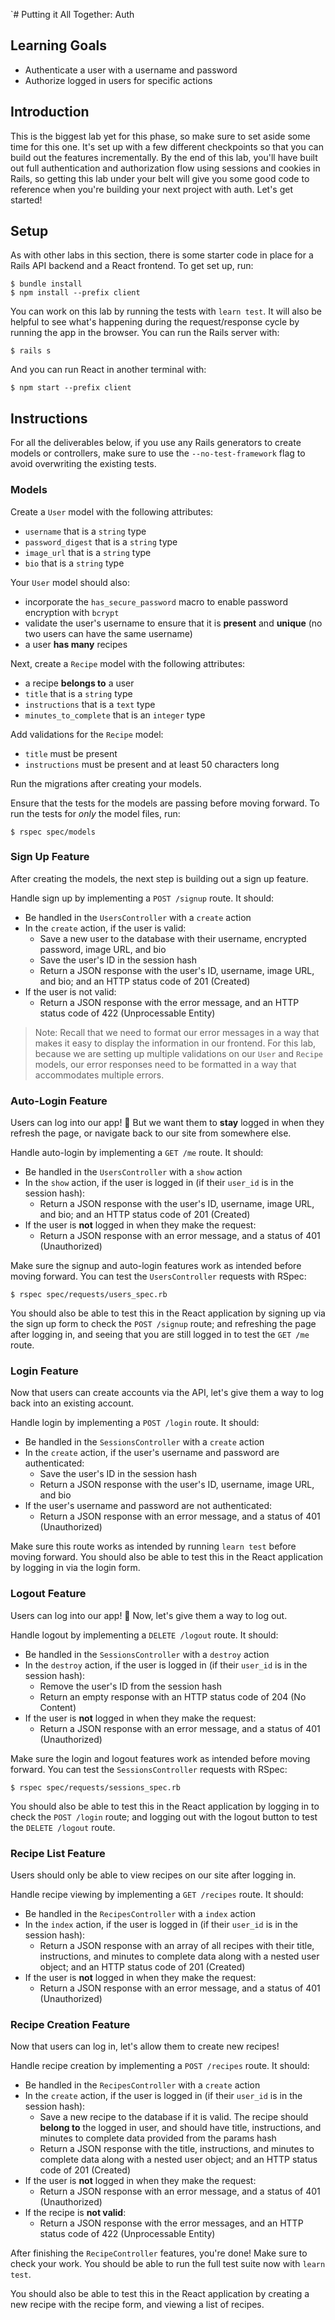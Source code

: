 `# Putting it All Together: Auth

## Learning Goals

- Authenticate a user with a username and password
- Authorize logged in users for specific actions

## Introduction

This is the biggest lab yet for this phase, so make sure to set aside some time
for this one. It's set up with a few different checkpoints so that you can build
out the features incrementally. By the end of this lab, you'll have built out
full authentication and authorization flow using sessions and cookies in Rails,
so getting this lab under your belt will give you some good code to reference
when you're building your next project with auth. Let's get started!

## Setup

As with other labs in this section, there is some starter code in place for a
Rails API backend and a React frontend. To get set up, run:

```console
$ bundle install
$ npm install --prefix client
```

You can work on this lab by running the tests with `learn test`. It will also be
helpful to see what's happening during the request/response cycle by running the
app in the browser. You can run the Rails server with:

```console
$ rails s
```

And you can run React in another terminal with:

```console
$ npm start --prefix client
```

## Instructions

For all the deliverables below, if you use any Rails generators to create models
or controllers, make sure to use the `--no-test-framework` flag to avoid
overwriting the existing tests.

### Models

Create a `User` model with the following attributes:

- `username` that is a `string` type
- `password_digest` that is a `string` type
- `image_url` that is a `string` type
- `bio` that is a `string` type

Your `User` model should also:

- incorporate the `has_secure_password` macro to enable password encryption with
  `bcrypt`
- validate the user's username to ensure that it is **present** and **unique**
  (no two users can have the same username)
- a user **has many** recipes

Next, create a `Recipe` model with the following attributes:

- a recipe **belongs to** a user
- `title` that is a `string` type
- `instructions` that is a `text` type
- `minutes_to_complete` that is an `integer` type

Add validations for the `Recipe` model:

- `title` must be present
- `instructions` must be present and at least 50 characters long

Run the migrations after creating your models.

Ensure that the tests for the models are passing before moving forward. To run
the tests for _only_ the model files, run:

```console
$ rspec spec/models
```

### Sign Up Feature

After creating the models, the next step is building out a sign up feature.

Handle sign up by implementing a `POST /signup` route. It should:

- Be handled in the `UsersController` with a `create` action
- In the `create` action, if the user is valid:
  - Save a new user to the database with their username, encrypted password,
    image URL, and bio
  - Save the user's ID in the session hash
  - Return a JSON response with the user's ID, username, image URL, and bio; and
    an HTTP status code of 201 (Created)
- If the user is not valid:
  - Return a JSON response with the error message, and an HTTP status code of
    422 (Unprocessable Entity)

> Note: Recall that we need to format our error messages in a way that makes it
> easy to display the information in our frontend. For this lab, because we are
> setting up multiple validations on our `User` and `Recipe` models, our error
> responses need to be formatted in a way that accommodates multiple errors.

### Auto-Login Feature

Users can log into our app! 🎉 But we want them to **stay** logged in when they
refresh the page, or navigate back to our site from somewhere else.

Handle auto-login by implementing a `GET /me` route. It should:

- Be handled in the `UsersController` with a `show` action
- In the `show` action, if the user is logged in (if their `user_id` is in the
  session hash):
  - Return a JSON response with the user's ID, username, image URL, and bio; and
    an HTTP status code of 201 (Created)
- If the user is **not** logged in when they make the request:
  - Return a JSON response with an error message, and a status of 401
    (Unauthorized)

Make sure the signup and auto-login features work as intended before moving
forward. You can test the `UsersController` requests with RSpec:

```console
$ rspec spec/requests/users_spec.rb
```

You should also be able to test this in the React application by signing up via
the sign up form to check the `POST /signup` route; and refreshing the page
after logging in, and seeing that you are still logged in to test the `GET /me`
route.

### Login Feature

Now that users can create accounts via the API, let's give them a way to log
back into an existing account.

Handle login by implementing a `POST /login` route. It should:

- Be handled in the `SessionsController` with a `create` action
- In the `create` action, if the user's username and password are authenticated:
  - Save the user's ID in the session hash
  - Return a JSON response with the user's ID, username, image URL, and bio
- If the user's username and password are not authenticated:
  - Return a JSON response with an error message, and a status of 401
    (Unauthorized)

Make sure this route works as intended by running `learn test` before moving
forward. You should also be able to test this in the React application by
logging in via the login form.

### Logout Feature

Users can log into our app! 🎉 Now, let's give them a way to log out.

Handle logout by implementing a `DELETE /logout` route. It should:

- Be handled in the `SessionsController` with a `destroy` action
- In the `destroy` action, if the user is logged in (if their `user_id` is in
  the session hash):
  - Remove the user's ID from the session hash
  - Return an empty response with an HTTP status code of 204 (No Content)
- If the user is **not** logged in when they make the request:
  - Return a JSON response with an error message, and a status of 401
    (Unauthorized)

Make sure the login and logout features work as intended before moving forward.
You can test the `SessionsController` requests with RSpec:

```console
$ rspec spec/requests/sessions_spec.rb
```

You should also be able to test this in the React application by logging in to
check the `POST /login` route; and logging out with the logout button to test
the `DELETE /logout` route.

### Recipe List Feature

Users should only be able to view recipes on our site after logging in.

Handle recipe viewing by implementing a `GET /recipes` route. It should:

- Be handled in the `RecipesController` with a `index` action
- In the `index` action, if the user is logged in (if their `user_id` is in the
  session hash):
  - Return a JSON response with an array of all recipes with their title,
    instructions, and minutes to complete data along with a nested user object;
    and an HTTP status code of 201 (Created)
- If the user is **not** logged in when they make the request:
  - Return a JSON response with an error message, and a status of 401
    (Unauthorized)

### Recipe Creation Feature

Now that users can log in, let's allow them to create new recipes!

Handle recipe creation by implementing a `POST /recipes` route. It should:

- Be handled in the `RecipesController` with a `create` action
- In the `create` action, if the user is logged in (if their `user_id` is in the
  session hash):
  - Save a new recipe to the database if it is valid. The recipe should **belong
    to** the logged in user, and should have title, instructions, and minutes to
    complete data provided from the params hash
  - Return a JSON response with the title, instructions, and minutes to complete
    data along with a nested user object; and an HTTP status code of 201
    (Created)
- If the user is **not** logged in when they make the request:
  - Return a JSON response with an error message, and a status of 401
    (Unauthorized)
- If the recipe is **not valid**:
  - Return a JSON response with the error messages, and an HTTP status code of
    422 (Unprocessable Entity)

After finishing the `RecipeController` features, you're done! Make sure to check
your work. You should be able to run the full test suite now with `learn test`.

You should also be able to test this in the React application by creating a new
recipe with the recipe form, and viewing a list of recipes.

